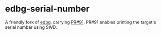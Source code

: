 # edbg-serial-number

A friendly fork of [edbg][edbg], carrying [PR#91][edbg-pr-91]. PR#91 enables printing the target's serial number using SWD.


[edbg]: https://github.com/ataradov/edbg
[edbg-pr-91]: https://github.com/ataradov/edbg/pull/91

